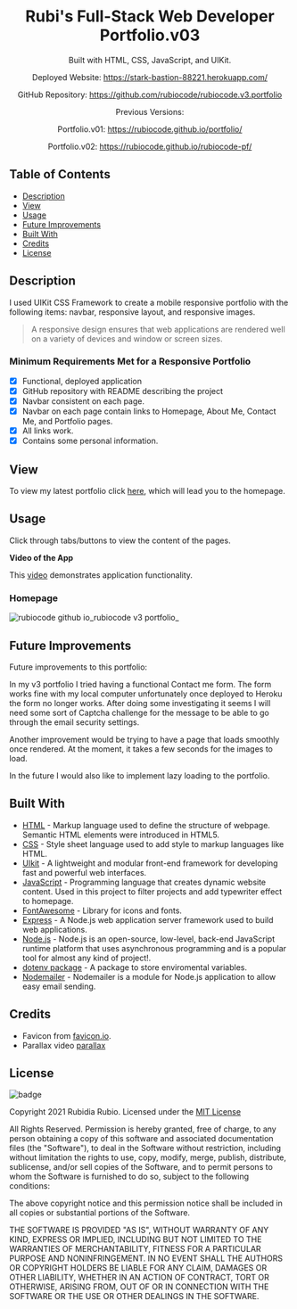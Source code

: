 <div align="center">

# Rubi's Full-Stack Web Developer Portfolio.v03
 
Built with HTML, CSS, JavaScript, and UIKit.

Deployed Website: https://stark-bastion-88221.herokuapp.com/

GitHub Repository: https://github.com/rubiocode/rubiocode.v3.portfolio

Previous Versions:

Portfolio.v01: https://rubiocode.github.io/portfolio/ 

Portfolio.v02: https://rubiocode.github.io/rubiocode-pf/


</div>

## Table of Contents 

* [Description](#description)
* [View](#view)
* [Usage](#usage)
* [Future Improvements](#future-improvements)
* [Built With](#built-with)
* [Credits](#credits)
* [License](#license)


## Description 

I used UIKit CSS Framework to create a mobile responsive portfolio with the following items: navbar, responsive layout, and responsive images. 

> A responsive design ensures that web applications are rendered well on a variety of devices and window or screen sizes.

### Minimum Requirements Met for a Responsive Portfolio
- [x] Functional, deployed application
- [x] GitHub repository with README describing the project
- [x] Navbar consistent on each page.
- [x] Navbar on each page contain links to Homepage, About Me, Contact Me, and Portfolio pages.
- [x] All links work.
- [x] Contains some personal information.

<a name="view"></a>
## View

To view my latest portfolio click [here](https://rubiocode.github.io/rubiocode.v3.portfolio/), which will lead you to the homepage.


<a name="usage"></a>
## Usage 
Click through tabs/buttons to view the content of the pages.

**Video of the App**

This [video](https://drive.google.com/file/d/1ZMlQF_JUiyQRWKbklwhDOD0KMU-lwaia/view) demonstrates application functionality.

### Homepage
![rubiocode github io_rubiocode v3 portfolio_](https://user-images.githubusercontent.com/78938193/130565462-9c99e281-d65b-4e3b-b2be-292d85383b35.png)





## Future Improvements

Future improvements to this portfolio:

In my v3 portfolio I tried having a functional Contact me form. The form works fine with my local computer unfortunately once deployed to Heroku the form no longer works. After doing some investigating it seems I will need some sort of Captcha challenge for the message to be able to go through the email security settings. 

Another improvement would be trying to have a page that loads smoothly once rendered. At the moment, it takes a few seconds for the images to load. 

In the future I would also like to implement lazy loading to the portfolio. 


## Built With

* [HTML](https://html.spec.whatwg.org/) - Markup language used to define the structure of webpage. Semantic HTML elements were introduced in HTML5. 
* [CSS](https://www.w3.org/Style/CSS/) - Style sheet language used to add style to markup languages like HTML. 
* [UIkit](https://getuikit.com/) - A lightweight and modular front-end framework
for developing fast and powerful web interfaces.
* [JavaScript](https://developer.mozilla.org/en-US/docs/Web/JavaScript) - Programming language that creates dynamic website content. Used in this project to filter projects and add typewriter effect to homepage.
* [FontAwesome](https://fontawesome.com/) - Library for icons and fonts.
* [Express](https://expressjs.com/) - A Node.js web application server framework used to build web applications.
* [Node.js](https://nodejs.dev/learn/) - Node.js is an open-source, low-level, back-end JavaScript runtime platform that uses asynchronous programming and is a popular tool for almost any kind of project!.
* [dotenv package](https://nodejs.dev/learn/) - A package to store enviromental variables.
* [Nodemailer](https://nodemailer.com/about/) - Nodemailer is a module for Node.js application to allow easy email sending. 

## Credits

* Favicon from [favicon.io](https://favicon.io/). 
* Parallax video [parallax](https://www.youtube.com/watch?v=JttTcnidSdQ)

## License

![badge](https://img.shields.io/badge/License-mit-blue)

Copyright 2021 Rubidia Rubio. Licensed under the [MIT License](https://opensource.org/licenses/MIT)

All Rights Reserved. Permission is hereby granted, free of charge, to any person obtaining a copy of this software and associated documentation files (the "Software"), to deal in the Software without restriction, including without limitation the rights to use, copy, modify, merge, publish, distribute, sublicense, and/or sell copies of the Software, and to permit persons to whom the Software is furnished to do so, subject to the following conditions:

The above copyright notice and this permission notice shall be included in all copies or substantial portions of the
Software.

THE SOFTWARE IS PROVIDED "AS IS", WITHOUT WARRANTY OF ANY KIND, EXPRESS OR IMPLIED, INCLUDING BUT NOT LIMITED TO THE
WARRANTIES OF MERCHANTABILITY, FITNESS FOR A PARTICULAR PURPOSE AND NONINFRINGEMENT. IN NO EVENT SHALL THE AUTHORS OR
COPYRIGHT HOLDERS BE LIABLE FOR ANY CLAIM, DAMAGES OR OTHER LIABILITY, WHETHER IN AN ACTION OF CONTRACT, TORT OR
OTHERWISE, ARISING FROM, OUT OF OR IN CONNECTION WITH THE SOFTWARE OR THE USE OR OTHER DEALINGS IN THE SOFTWARE.
